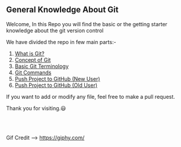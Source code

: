 <h2>General Knowledge About Git</h2>

Welcome, In this Repo you will find the basic or the getting starter knowledge about the git version control

We have divided the repo in few main parts:-
1. [What is Git?](https://github.com/JoykishanSharma/General-Knowledge-about-Git/blob/master/what_is_git.md)
2. [Concept of Git](https://github.com/JoykishanSharma/General-Knowledge-about-Git/blob/master/concepts_of_git.md)
3. [Basic Git Terminology](https://github.com/JoykishanSharma/General-Knowledge-about-Git/blob/master/git_basic_terminology.md)
4. [Git Commands](https://github.com/JoykishanSharma/General-Knowledge-about-Git/blob/master/basic_commands.md)
5. [Push Project to GitHub (New User)](https://github.com/JoykishanSharma/General-Knowledge-about-Git/blob/master/push_project_to_github(new_user).md)
6. [Push Project to GitHub (Old User)](https://github.com/JoykishanSharma/General-Knowledge-about-Git/blob/master/push_project_to_github(old_user).md)

If you want to add or modify any file, feel free to make a pull request.

Thank you for visiting.:smiley: 

<br><br>

Gif Credit --> https://giphy.com/
